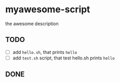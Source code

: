 # myawesome-script
the awesome description

## TODO
- [ ] add `hello.sh`, that prints `hello`
- [ ] add `test.sh` script, that test hello.sh prints `hello`

## DONE
